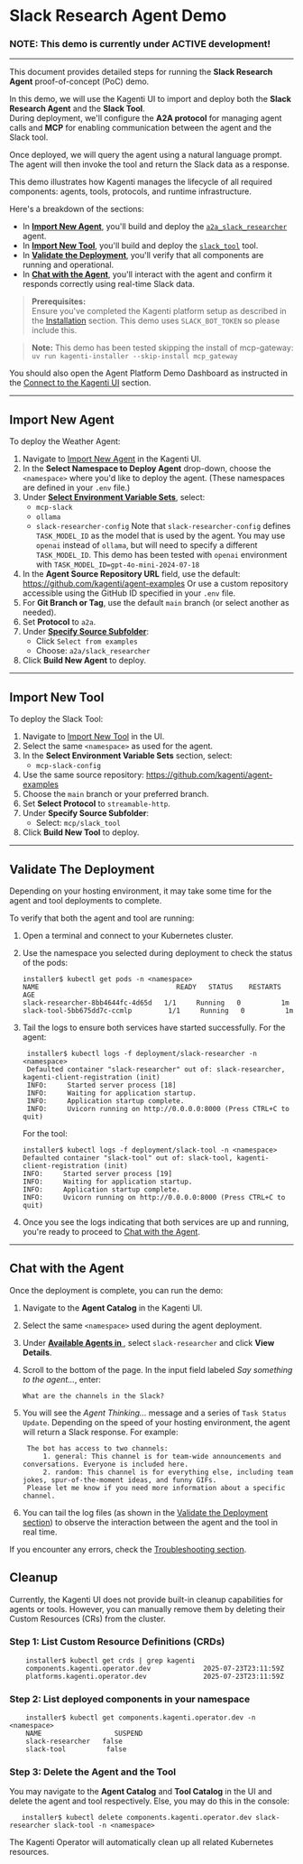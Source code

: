 # Slack Research Agent Demo

### NOTE: This demo is currently under ACTIVE development! 

-----
This document provides detailed steps for running the **Slack Research Agent** proof-of-concept (PoC) demo.

In this demo, we will use the Kagenti UI to import and deploy both the **Slack Research Agent** and the **Slack Tool**.  
During deployment, we'll configure the **A2A protocol** for managing agent calls and **MCP** for enabling communication between the agent and the Slack tool.

Once deployed, we will query the agent using a natural language prompt. The agent will then invoke the tool and return the Slack data as a response.

This demo illustrates how Kagenti manages the lifecycle of all required components: agents, tools, protocols, and runtime infrastructure.

Here's a breakdown of the sections:

- In [**Import New Agent**](#import-new-agent), you'll build and deploy the [`a2a_slack_researcher`](https://github.com/kagenti/agent-examples/tree/main/a2a/slack_researcher) agent.
- In [**Import New Tool**](#import-new-tool), you'll build and deploy the [`slack_tool`](https://github.com/kagenti/agent-examples/tree/main/mcp/slack_tool) tool.
- In [**Validate the Deployment**](#validate-the-deployment), you'll verify that all components are running and operational.
- In [**Chat with the Agent**](#chat-with-the-agent), you'll interact with the agent and confirm it responds correctly using real-time Slack data.

> **Prerequisites:**  
> Ensure you've completed the Kagenti platform setup as described in the [Installation](./demos.md#installation) section. This demo uses `SLACK_BOT_TOKEN` so please include this. 

> **Note:**
> This demo has been tested skipping the install of mcp-gateway:
> `uv run kagenti-installer --skip-install mcp_gateway`

You should also open the Agent Platform Demo Dashboard as instructed in the [Connect to the Kagenti UI](./demos.md#connect-to-the-kagenti-ui) section.

---

## Import New Agent

To deploy the Weather Agent:

1. Navigate to [Import New Agent](http://kagenti-ui.localtest.me:8080/Import_New_Agent#import-new-agent) in the Kagenti UI.
2. In the **Select Namespace to Deploy Agent** drop-down, choose the `<namespace>` where you'd like to deploy the agent. (These namespaces are defined in your `.env` file.)
3. Under [**Select Environment Variable Sets**](http://kagenti-ui.localtest.me:8080/Import_New_Agent#select-environment-variable-sets), select:
   - `mcp-slack`
   - `ollama`
   - `slack-researcher-config`
Note that `slack-researcher-config` defines `TASK_MODEL_ID` as the model that is used by the agent. You may use `openai` instead of `ollama`, but will need to specify a different `TASK_MODEL_ID`. This demo has been tested with `openai` environment with `TASK_MODEL_ID=gpt-4o-mini-2024-07-18`
4. In the **Agent Source Repository URL** field, use the default:
   <https://github.com/kagenti/agent-examples>
   Or use a custom repository accessible using the GitHub ID specified in your `.env` file.
5. For **Git Branch or Tag**, use the default `main` branch (or select another as needed).
6. Set **Protocol** to `a2a`.
7. Under [**Specify Source Subfolder**](http://kagenti-ui.localtest.me:8080/Import_New_Agent#specify-source-subfolder):
   - Click `Select from examples`
   - Choose: `a2a/slack_researcher`
8. Click **Build New Agent** to deploy.

---

## Import New Tool

To deploy the Slack Tool:

1. Navigate to [Import New Tool](http://kagenti-ui.localtest.me:8080/Import_New_Tool#import-new-tool) in the UI.
2. Select the same `<namespace>` as used for the agent.
3. In the **Select Environment Variable Sets** section, select:
   - `mcp-slack-config`
4. Use the same source repository:
   <https://github.com/kagenti/agent-examples>
5. Choose the `main` branch or your preferred branch.
6. Set **Select Protocol** to `streamable-http`.
7. Under **Specify Source Subfolder**:
   - Select: `mcp/slack_tool`
8. Click **Build New Tool** to deploy.

---

## Validate The Deployment

Depending on your hosting environment, it may take some time for the agent and tool deployments to complete.

To verify that both the agent and tool are running:

1. Open a terminal and connect to your Kubernetes cluster.
2. Use the namespace you selected during deployment to check the status of the pods:

   ```console
   installer$ kubectl get pods -n <namespace>
   NAME                                  READY   STATUS    RESTARTS   AGE
   slack-researcher-8bb4644fc-4d65d   1/1     Running   0          1m
   slack-tool-5bb675dd7c-ccmlp         1/1     Running   0          1m
   ```

3. Tail the logs to ensure both services have started successfully.
   For the agent:

   ```console
    installer$ kubectl logs -f deployment/slack-researcher -n <namespace>
    Defaulted container "slack-researcher" out of: slack-researcher, kagenti-client-registration (init)
    INFO:     Started server process [18]
    INFO:     Waiting for application startup.
    INFO:     Application startup complete.
    INFO:     Uvicorn running on http://0.0.0.0:8000 (Press CTRL+C to quit)
    ```

    For the tool:
    ```console
    installer$ kubectl logs -f deployment/slack-tool -n <namespace>
    Defaulted container "slack-tool" out of: slack-tool, kagenti-client-registration (init)
    INFO:     Started server process [19]
    INFO:     Waiting for application startup.
    INFO:     Application startup complete.
    INFO:     Uvicorn running on http://0.0.0.0:8000 (Press CTRL+C to quit)
    ```

4. Once you see the logs indicating that both services are up and running, you're ready to proceed to [Chat with the Agent](#chat-with-the-agent).

---

## Chat with the Agent

Once the deployment is complete, you can run the demo:

1. Navigate to the **Agent Catalog** in the Kagenti UI.
2. Select the same `<namespace>` used during the agent deployment.
3. Under [**Available Agents in <namespace>**](http://kagenti-ui.localtest.me:8080/Agent_Catalog#available-agents-in-kagenti-system), select `slack-researcher` and click **View Details**.
4. Scroll to the bottom of the page. In the input field labeled *Say something to the agent...*, enter:

   ```console
   What are the channels in the Slack? 
   ```

5. You will see the *Agent Thinking...* message and a series of `Task Status Update`. Depending on the speed of your hosting environment, the agent will return a Slack response. For example:

   ```console
    The bot has access to two channels:
        1. general: This channel is for team-wide announcements and conversations. Everyone is included here.
        2. random: This channel is for everything else, including team jokes, spur-of-the-moment ideas, and funny GIFs.
    Please let me know if you need more information about a specific channel.
   ```

6. You can tail the log files (as shown in the [Validate the Deployment section](#validate-the-deployment)) to observe the interaction between the agent and the tool in real time.

If you encounter any errors, check the [Troubleshooting section](./demos.md#troubleshooting).

## Cleanup

Currently, the Kagenti UI does not provide built-in cleanup capabilities for agents or tools.
However, you can manually remove them by deleting their Custom Resources (CRs) from the cluster.

### Step 1: List Custom Resource Definitions (CRDs)

```console
    installer$ kubectl get crds | grep kagenti
    components.kagenti.operator.dev             2025-07-23T23:11:59Z
    platforms.kagenti.operator.dev              2025-07-23T23:11:59Z
```

### Step 2: List deployed components in your namespace

```console
    installer$ kubectl get components.kagenti.operator.dev -n <namespace>
    NAME                  SUSPEND
    slack-researcher   false
    slack-tool          false
```

### Step 3: Delete the Agent and the Tool

You may navigate to the **Agent Catalog** and **Tool Catalog** in the UI and delete the agent and tool respectively. Else, you may do this in the console:

```console
   installer$ kubectl delete components.kagenti.operator.dev slack-researcher slack-tool -n <namespace>
```

The Kagenti Operator will automatically clean up all related Kubernetes resources.
